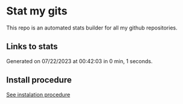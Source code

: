 # Stat my gits

This repo is an automated stats builder for all my github repositories.

## Links to stats


Generated on 07/22/2023 at 00:42:03 in 0 min, 1 seconds.

## Install procedure

[See instalation procedure](./src/install.md)
